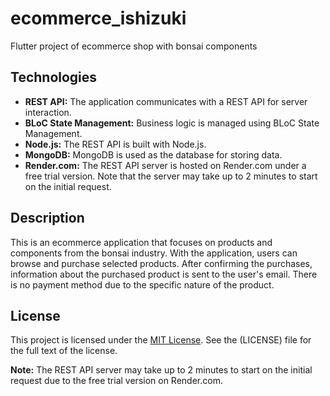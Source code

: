 # ecommerce_ishizuki

Flutter project of ecommerce shop with bonsai components


## Technologies

- **REST API:** The application communicates with a REST API for server interaction.
- **BLoC State Management:** Business logic is managed using BLoC State Management.
- **Node.js:** The REST API is built with Node.js.
- **MongoDB:** MongoDB is used as the database for storing data.
- **Render.com:** The REST API server is hosted on Render.com under a free trial version. Note that the server may take up to 2 minutes to start on the initial request.

## Description

This is an ecommerce application that focuses on products and components from the bonsai industry. With the application, users can browse and purchase selected products. After confirming the purchases, information about the purchased product is sent to the user's email. There is no payment method due to the specific nature of the product.

## License

This project is licensed under the [MIT License](LICENSE). See the (LICENSE) file for the full text of the license.

**Note:** The REST API server may take up to 2 minutes to start on the initial request due to the free trial version on Render.com.


